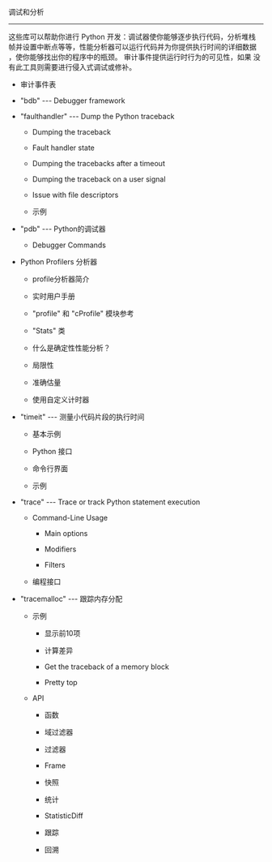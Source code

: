 调试和分析
**********

这些库可以帮助你进行 Python 开发：调试器使你能够逐步执行代码，分析堆栈
帧并设置中断点等等，性能分析器可以运行代码并为你提供执行时间的详细数据
，使你能够找出你的程序中的瓶颈。 审计事件提供运行时行为的可见性，如果
没有此工具则需要进行侵入式调试或修补。

* 审计事件表

* "bdb" --- Debugger framework

* "faulthandler" --- Dump the Python traceback

  * Dumping the traceback

  * Fault handler state

  * Dumping the tracebacks after a timeout

  * Dumping the traceback on a user signal

  * Issue with file descriptors

  * 示例

* "pdb" --- Python的调试器

  * Debugger Commands

* Python Profilers 分析器

  * profile分析器简介

  * 实时用户手册

  * "profile" 和 "cProfile" 模块参考

  * "Stats" 类

  * 什么是确定性性能分析？

  * 局限性

  * 准确估量

  * 使用自定义计时器

* "timeit" --- 测量小代码片段的执行时间

  * 基本示例

  * Python 接口

  * 命令行界面

  * 示例

* "trace" --- Trace or track Python statement execution

  * Command-Line Usage

    * Main options

    * Modifiers

    * Filters

  * 编程接口

* "tracemalloc" --- 跟踪内存分配

  * 示例

    * 显示前10项

    * 计算差异

    * Get the traceback of a memory block

    * Pretty top

  * API

    * 函数

    * 域过滤器

    * 过滤器

    * Frame

    * 快照

    * 统计

    * StatisticDiff

    * 跟踪

    * 回溯
